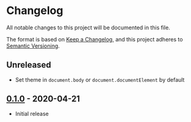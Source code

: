 # Changelog

All notable changes to this project will be documented in this file.

The format is based on [Keep a Changelog](https://keepachangelog.com/en/1.0.0/),
and this project adheres to [Semantic Versioning](https://semver.org/spec/v2.0.0.html).

## Unreleased

- Set theme in `document.body` or `document.documentElement` by default

## [0.1.0](https://github.com/metonym/svelte-dark-mode/releases/tag/v0.1.0) - 2020-04-21

- Initial release
